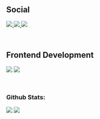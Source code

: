 ## Social
 <p>
  <a href="https://youtube.com/@IpodCraftYT" target="_blank">
    <img src="https://img.shields.io/youtube/channel/subscribers/UCidWHs7srSmkcl3nksIe6Cw?style=for-the-badge&logo=youtube&logoColor=%23FF0000&label=Suscriptores&labelColor=%23282828&color=%23FF0000">
  </a>
  <a href="https://www.twitch.tv/IpodCraftYT" target="_blank">
      <img src="https://img.shields.io/twitch/status/ipodcraftyt?style=for-the-badge&logo=twitch&logoColor=%239146FF&label=Twitch&labelColor=%23000000&color=%239146FF">
  </a>
  <a href="https://discord.gg/Guq6aGftyr" target="_blank">
     <img src="https://img.shields.io/discord/1117891111877349507?style=for-the-badge&logo=discord&logoColor=%237289da&label=Discord%20Server&labelColor=%231e2124&color=%237289da">
  </a>
</p>

<br>

## Frontend Development
<p>
  <img src="https://img.shields.io/badge/HTML5-E34F26?style=for-the-badge&logo=html5&logoColor=white">
  <img src="https://img.shields.io/badge/CSS3-1572B6?style=for-the-badge&logo=css3&logoColor=white">
</p>
<br>

### Github Stats:

<img src="https://github-readme-stats.vercel.app/api/top-langs/?username=IpodCraft&card_width=450em&title_color=1DF5F8&text_color=4EB9FF&icon_color=0080FF&bg_color=00000000&border_color=12BCD6"/>
<img src="https://github-readme-stats.vercel.app/api?username=IpodCraft&show_icons=true&count_private=true&include_all_commits=true&hide_stars=true&title_color=1DF5F8&text_color=4EB9FF&icon_color=0080FF&bg_color=00000000&border_color=12BCD6" />
